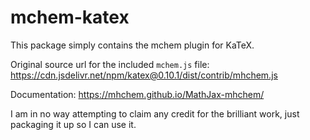 # mchem-katex

This package simply contains the mchem plugin for KaTeX.

Original source url for the included `mchem.js` file: https://cdn.jsdelivr.net/npm/katex@0.10.1/dist/contrib/mhchem.js

Documentation: https://mhchem.github.io/MathJax-mhchem/

I am in no way attempting to claim any credit for the brilliant work, just packaging it up so I can use it.
